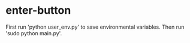 # enter-button

First run 'python user_env.py' to save environmental variables. Then run 'sudo python main.py'.